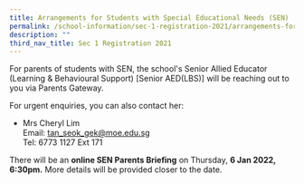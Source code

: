 ```yaml
---
title: Arrangements for Students with Special Educational Needs (SEN)
permalink: /school-information/sec-1-registration-2021/arrangements-for-students-with-sen/
description: ""
third_nav_title: Sec 1 Registration 2021
---
```


For parents of students with SEN, the school's Senior Allied Educator (Learning & Behavioural Support) \[Senior AED(LBS)\] will be reaching out to you via Parents Gateway.

For urgent enquiries, you can also contact her:

*   Mrs Cheryl Lim  
    Email: [tan\_seok\_gek@moe.edu.sg](mailto:tan_seok_gek@moe.edu.sg)  
    Tel: 6773 1127 Ext 171

There will be an **online SEN Parents Briefing** on Thursday, **6 Jan 2022, 6:30pm.** More details will be provided closer to the date.